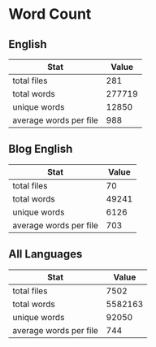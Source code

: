 # Word Count

## English

Stat | Value
---- | -----
total files | 281
total words | 277719
unique words | 12850
average words per file | 988

## Blog English

Stat | Value
---- | -----
total files | 70
total words | 49241
unique words | 6126
average words per file | 703

## All Languages

Stat | Value
---- | -----
total files | 7502
total words | 5582163
unique words | 92050
average words per file | 744
